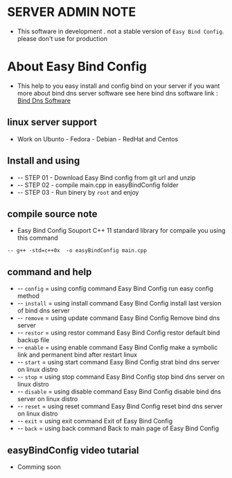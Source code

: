 # SERVER ADMIN NOTE
 - This software in development . not a stable version of `Easy Bind Config`. please don't use for production

# About Easy Bind Config
 - This help to you easy install and config bind on your server if you want more about bind dns server software see here
 bind dns software link : [Bind Dns Software](https://www.isc.org/downloads/bind/)

## linux server support 
 - Work on Ubunto - Fedora - Debian - RedHat and Centos

## Install and using 
 * -- STEP 01 - Download Easy Bind config from git url and unzip
 * -- STEP 02 - compile main.cpp in easyBindConfig folder
 * -- STEP 03 - Run binery by `root` and enjoy 

## compile source note 
 - Easy Bind Config Souport C++ 11 standard library for compaile you using this command 
 	
 ```
 -- g++ -std=c++0x  -o easyBindConfig main.cpp
 ```

## command and help
 * -- `config`   = using config   command Easy Bind Config run easy config method
 * -- `install`  = using install  command Easy Bind Config install last version of bind dns server 
 * -- `remove`   = using update   command Easy Bind Config Remove  bind dns server
 * -- `restor`   = using restor   command Easy Bind Config restor  default bind backup file 
 * -- `enable`   = using enable   command Easy Bind Config make a symbolic link and permanent bind after restart linux
 * -- `start`    = using start    command Easy Bind Config strat bind dns server on linux distro
 * -- `stop`     = using stop     command Easy Bind Config stop bind dns server on linux distro
 * -- `disable`  = using disable  command Easy Bind Config disable bind dns server on linux distro
 * -- `reset`    = using reset    command Easy Bind Config reset bind dns server on linux distro
 * -- `exit`     = using exit     command Exit of Easy Bind Config 
 * -- `back`     = using back     command Back to main page of Easy Bind Config 



## easyBindConfig video tutarial 
- Comming soon